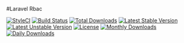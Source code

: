 #Laravel Rbac

[![StyleCI](https://styleci.io/repos/50771702/shield?style=flat)](https://styleci.io/repos/50771702)
[![Build Status](https://travis-ci.org/recca0120/rbac.svg)](https://travis-ci.org/recca0120/rbac)
[![Total Downloads](https://poser.pugx.org/recca0120/rbac/d/total.svg)](https://packagist.org/packages/recca0120/rbac)
[![Latest Stable Version](https://poser.pugx.org/recca0120/rbac/v/stable.svg)](https://packagist.org/packages/recca0120/rbac)
[![Latest Unstable Version](https://poser.pugx.org/recca0120/rbac/v/unstable.svg)](https://packagist.org/packages/recca0120/rbac)
[![License](https://poser.pugx.org/recca0120/rbac/license.svg)](https://packagist.org/packages/recca0120/rbac)
[![Monthly Downloads](https://poser.pugx.org/recca0120/rbac/d/monthly)](https://packagist.org/packages/recca0120/rbac)
[![Daily Downloads](https://poser.pugx.org/recca0120/rbac/d/daily)](https://packagist.org/packages/recca0120/rbac)
